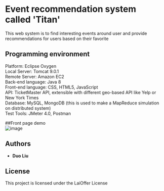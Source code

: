 # Event recommendation system called 'Titan'
This web system is to find interesting events around user and provide recommendations for users based on their favorite


## Programming environment
Platform: Eclipse Oxygen  
Local Server: Tomcat 9.0.1   
Remote Server: Amazon EC2  
Back-end language: Java 8  
Front-end language: CSS, HTML5, JavaScript    
API: TicketMaster API, extensible with different geo-based API like Yelp or New York Times    
Database: MySQL, MongoDB (this is used to make a MapReduce simulation on distributed system)  
Test Tools: JMeter 4.0, Postman  

##Front page demo  
![image](http://github.com/DuoL/Event_Recommendation_Java/tree/master/images/LoginPage.JPG)



## Authors

* **Duo Liu** 


## License

This project is licensed under the LaiOffer License 
